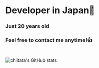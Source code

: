 # Developer in Japan👋
### Just 20 years old 
### Feel free to contact me anytime!👍
#
![chiitata's GitHub stats](https://github-readme-stats.vercel.app/api?username=chiitata&show_icons=true&theme=merko)


